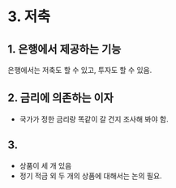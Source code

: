 # 3. 저축

## 1. 은행에서 제공하는 기능
은행에서는 저축도 할 수 있고, 투자도 할 수 있음.

## 2. 금리에 의존하는 이자
- 국가가 정한 금리랑 똑같이 갈 건지 조사해 봐야 함.

## 3. 


- 상품이 세 개 있음
- 정기 적금 외 두 개의 상품에 대해서는 논의 필요.